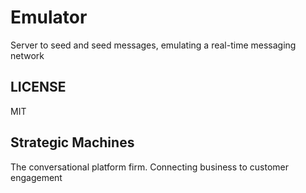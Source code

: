 # Emulator 

Server to seed and seed messages, emulating a real-time messaging network

## LICENSE
MIT


## Strategic Machines
The conversational platform firm. Connecting business to customer engagement
